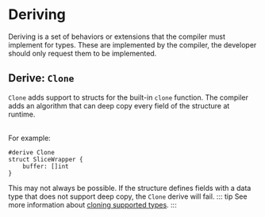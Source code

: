 # Deriving
Deriving is a set of behaviors or extensions that the compiler must implement for types. These are implemented by the compiler, the developer should only request them to be implemented.

## Derive: `Clone`
`Clone` adds support to structs for the built-in `clone` function.
The compiler adds an algorithm that can deep copy every field of the structure at runtime.

\
For example:
```jule
#derive Clone
struct SliceWrapper {
    buffer: []int
}
```
This may not always be possible. If the structure defines fields with a data type that does not support deep copy, the `Clone` derive will fail. 
::: tip
See more information about [cloning supported types](/memory/mutability#cloning).
:::